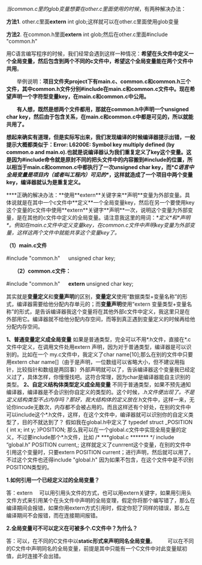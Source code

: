*当common.c里的glob变量想要在other.c里面使用的时候*，有两种解决办法：

**方法1**. other.c里面**extern** int glob;这样就可以在other.c里面使用glob变量

**方法2**. 在common.h里面**extern** int glob;然后在other.c里面#include "common.h"

 用C语言编写程序的时候，我们经常会遇到这样一种情况：**希望在头文件中定义一个全局变量，然后包含到两个不同的c文件中，希望这个全局变量能在两个文件中共用**。

　　举例说明：**项目文件夹project下有main.c、common.c和common.h三个文件，其中common.h文件分别#include在main.c和common.c文件中。现在希望声明一个字符型变量key，在main.c和common.c中公用。**

　　**有人想，既然是想两个文件都用，那就在common.h中声明一个unsigned char key，然后由于包含关系，在main.c和common.c中都是可见的，所以就能共用了。**

   **想起来确实有道理，但是实际写出来，我们发现编译的时候编译器提示出错，一般提示大概都类似于：Error: L6200E: Symbol key multiply defined (by common.o and main.o).也就是说编译器认为我们重复定义了key这个变量。这是因为#include命令就是原封不同的把头文件中的内容搬到#include的位置，所以相当于main.c和common.c中都执行了一次unsigned char key，而\**C语言中全局变量是项目内（或者叫工程内）可见的\**，这样就造成了一个项目中两个变量key，编译器就认为是重复定义。**

   ***\*正确的解决办法：\**使用\**extern\**关键字来\**声明\**变量为外部变量。具体说就是在其中一个c文件中\**定义\**一个全局变量key，然后在另一个要使用key这个变量的c文件中使用\**extern\**关键字\**声明\**一次，说明这个变量为外部变量，是在其他的c文件中定义的全局变量。请注意我这里的用词：\**定义\**和\**声明\**。例如在main.c文件中定义变量key，在common.c文件中声明key变量为外部变量，这样这两个文件中就能共享这个变量key了。**

  **（1）main.c文件**

 \#include "common.h"
　 unsigned char key;

 

　　**（2）common.c文件：**

 

 \#include "common.h"
　 **extern** unsigned char key;

  其实就是**变量定义**和**变量声明**的区别，**变量定义**使用“数据类型+变量名称”的形式，编译器需要给他分配内存单元的；而**变量声明**使用“extern 变量类型+变量名称”的形式，是告诉编译器我这个变量将在其他外部c文件中定义，我这里只是在外部用它。编译器就不给他分配内存空间，而等到真正遇到变量定义的时候再给他分配内存空间。

   **1、普通变量定义成全局变量**
   如果是普通类型，完全可以不用*.h文件，直接在*.c文件中定义，在调用文件处用extern 声明，因为对于普通类型，编译器是可以识别的。比如在一个 my.c文件中，我定义了char name[10];那么在别的文件中只要用extern char name[]（由于是声明，一位数组可以省略大小，但不建议用指针，比较指针和数组是两回事）外部声明就可以了，告诉编译器这个变量我已经定义过了，具体怎样，你慢慢找吧。这符合常理，因为char是编译器能自主识别的类型。
   **2、自定义结构体类型定义成全局变量**
   不同于普通类型，如果不预先通知编译器，编译器是不会识别你自定义的类型的。这个时候，*.h文件便出现了。不是定义结构类型不占内存吗？那好，我大结构体的定义放在*.h文件中，这样一来，无论你incude无数次，内存都不会被占用的。而且这样还有个好处，在别的文件中可以include这个*.h文件，这样，在这个文件中，编译器就可以识别你的自定义类型了，目的不就达到了？ 假如我在global.h中定义了
typedef struct _POSITION
{
    int x;
    int y;
}POSITION;
那么我可以在一个global.c文件中实现全局变量的定义，不过要include那个*.h文件，比如
/* ***global.c ******* */
include “global.h”
POSITION current,; 
这样就定义了cunrrent这个变量，在别的文件中引用这个变量时，只要extern POSITION current；进行声明，然后就可以用了，不过这个文件也还得include "global.h" 因为如果不包含，在这个文件中是不识别POSITION类型的。

 

**1.如何引用一个已经定义过的全局变量？** 　　

 

答：extern 　可以用引用头文件的方式，也可以用extern关键字，如果用引用头文件方式来引用某个在头文件中声明的全局变理，假定你将那个编写错了，那么在编译期间会报错，如果你用extern方式引用时，假定你犯了同样的错误，那么在编译期间不会报错，而在连接期间报错。

**2.全局变量可不可以定义在可被多个.C文件中？为什么？** 　　

答：可以，在不同的C文件中以**static形式来声明同名全局变量**。 　　可以在不同的C文件中声明同名的全局变量，前提是其中只能有一个C文件中对此变量赋初值，此时连接不会出错。
